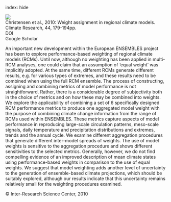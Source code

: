 index: hide

<div class="Citation">
    <div class="Citation-thumb CitationThumb-linked"  data-href="https://doi.org/10.3354/cr00916">
      <img src="https://static.claimspace.cloud/climate-study-static/refs/thumbs/9/Christensen_et_al_2010-thumb.png" />
    </div>

  <div class="Citation-body">
    <div class="Citation-text">Christensen et al., 2010: Weight assignment in regional climate models. <span class="Article-journal">Climate Research, </span><span class="Article-volume">44, </span>179-194pp.</div>
    <div class="Citation-links">
      <div class="CitationLink" data-href="https://doi.org/10.3354/cr00916">
        <div class="CitationLink-icon CitationLink-Doi"></div>
        <div class="CitationLink-text">DOI</div>
      </div>
      <div class="CitationLink" data-href="https://scholar.google.com/scholar?q=10.3354/cr00916">
        <div class="CitationLink-icon CitationLink-Scholar"></div>
        <div class="CitationLink-text">Google Scholar</div>
      </div>
    </div>
  </div>
</div>

An important new development within the European ENSEMBLES project has been to explore performance-based weighting of regional climate models (RCMs). Until now, although no weighting has been applied in multi-RCM analyses, one could claim that an assumption of ‘equal weight’ was implicitly adopted. At the same time, different RCMs generate different results, e.g. for various types of extremes, and these results need to be combined when using the full RCM ensemble. The process of constructing, assigning and combining metrics of model performance is not straightforward. Rather, there is a considerable degree of subjectivity both in the choice of metrics and on how these may be combined into weights. We explore the applicability of combining a set of 6 specifically designed RCM performance metrics to produce one aggregated model weight with the purpose of combining climate change information from the range of RCMs used within ENSEMBLES. These metrics capture aspects of model performance in reproducing large-scale circulation patterns, meso-scale signals, daily temperature and precipitation distributions and extremes, trends and the annual cycle. We examine different aggregation procedures that generate different inter-model spreads of weights. The use of model weights is sensitive to the aggregation procedure and shows different sensitivities to the selected metrics. Generally, however, we do not find compelling evidence of an improved description of mean climate states using performance-based weights in comparison to the use of equal weights. We suggest that model weighting adds another level of uncertainty to the generation of ensemble-based climate projections, which should be suitably explored, although our results indicate that this uncertainty remains relatively small for the weighting procedures examined.

<div class="Citation-copy">
&copy; Inter-Research Science Center, 2010
</div>